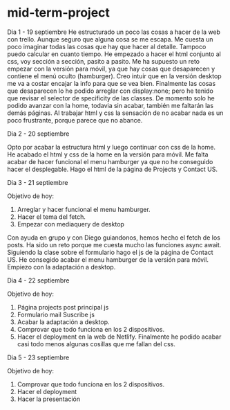 # mid-term-project

Dia 1 - 19 septiembre
He estructurado un poco las cosas a hacer de la web con trello. Aunque seguro que alguna cosa se me escapa. Me cuesta un poco imaginar todas las cosas que hay que hacer al detalle. Tampoco puedo calcular en cuanto tiempo.
He empezado a hacer el html conjunto al css, voy sección a sección, pasito a pasito.
Me ha supuesto un reto empezar con la versión para móvil, ya que hay cosas que desaparecen y contiene el menú oculto (hamburger).
Creo intuir que en la versión desktop me va a costar encajar la info para que se vea bien.
Finalmente las cosas que desaparecen lo he podido arreglar con display:none; pero he tenido que revisar el selector de specificity de las classes.
De momento solo he podido avanzar con la home, todavia sin acabar, también me faltarán las demás páginas.
Al trabajar html y css la sensación de no acabar nada es un poco frustrante, porque parece que no abance.


Dia 2 - 20 septiembre

Opto por acabar la estructura html y luego continuar con css de la home.
He acabado el html y css de la home en la versión para móvil. Me falta acabar de hacer funcional el menu hamburger ya que no he conseguido hacer el desplegable.
Hago el html de la página de Projects y Contact US.


Dia 3 - 21 septiembre

Objetivo de hoy:
1. Arreglar y hacer funcional el menu hamburger.
2. Hacer el tema del fetch.
3. Empezar con mediaquery de desktop

Con ayuda en grupo y con Diego guiandonos, hemos hecho el fetch de los posts. Ha sido un reto porque me cuesta mucho las funciones async await.
Siguiendo la clase sobre el formulario hago el js de la página de Contact US.
He consegido acabar el menu hamburger de la versión para móvil.
Empiezo con la adaptación a desktop.


Dia 4 - 22 septiembre

Objetivo de hoy:
1. Página projects post principal js
2. Formulario mail Suscribe js
3. Acabar la adaptación a desktop.
4. Comprovar que todo funciona en los 2 dispositivos.
5. Hacer el deployment en la web de Netlify.
Finalmente he podido acabar casi todo menos algunas cosillas que me fallan del css.


Dia 5 - 23 septiembre

Objetivo de hoy:
1. Comprovar que todo funciona en los 2 dispositivos.
2. Hacer el deployment
3. Hacer la presentación
